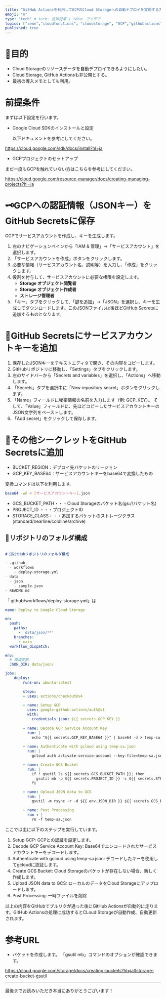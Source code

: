 ```yaml
---
title: "GitHub Actionsを利用してGCPのCloud Storageへの自動デプロイを実現する方法"
emoji: "⚙️"
type: "tech" # tech: 技術記事 / idea: アイデア
topics: ["zenn","cloudfunctions", "cloudstorage", "GCP","githubactions"]
published: true
---
```


# 🎯目的

- Cloud Storageのリソースデータを自動デプロイできるようにしたい。
- Cloud Storage, GitHub Actionsも非公開とする。
- 最初の導入メモとしても利用。

# 前提条件

まずは以下設定を行います。

- Google Cloud SDKのインストールと設定

  以下ドキュメントを参考にしてください。

https://cloud.google.com/sdk/docs/install?hl=ja

- GCPプロジェクトのセットアップ

まだ一度もGCPを触れていない方はこちらを参考にしてください。

https://cloud.google.com/resource-manager/docs/creating-managing-projects?hl=ja

# 🗝️GCPへの認証情報（JSONキー）をGitHub Secretsに保存

GCPでサービスアカウントを作成し、キーを生成します。

1. 左のナビゲーションペインから「IAM & 管理」→「サービスアカウント」を選択します。
2. 「サービスアカウントを作成」ボタンをクリックします。
3. 必要な情報（サービスアカウント名、説明等）を入力し、「作成」をクリックします。
4. 役割を付与して、サービスアカウントに必要な権限を設定します。
   - **Storage オブジェクト閲覧者**
   - **Storage オブジェクト作成者**
   - **ストレージ管理者**
5. 「キー」タブをクリックして、「鍵を追加」→「JSON」を選択し、キーを生成してダウンロードします。このJSONファイルは後ほどGitHub Secretsに追加するものとなります。

# 🔑GitHub Secretsにサービスアカウントキーを追加

1. 保存したJSONキーをテキストエディタで開き、その内容をコピーします。
2. GitHubリポジトリに移動し、「Settings」タブをクリックします。
3. 左のサイドバーから「Secrets and variables」を選択し、「Actions」へ移動します。
4. 「Secrets」タブを選択中に「New repository secret」ボタンをクリックします。
5. 「Name」フィールドに秘密情報の名前を入力します（例: GCP_KEY）。
   そして、「Value」フィールドに、先ほどコピーしたサービスアカウントキーのJSON文字列をペーストします。
6. 「Add secret」をクリックして保存します。

# 🔑その他シークレットをGitHub Secretsに追加

- BUCKET_REGION：デプロイ先バケットのリージョン
- GCP_KEY_BASE64：サービスアカウントキーをbase64で変換したもの

変換コマンドは以下を利用します。
```bash
base64 -w0 < [サービスアカウントキー].json
```

- GCS_BUCKET_PATH・・・Cloud Storageのバケット名(gs://バケット名)
- PROJECT_ID ・・・プロジェクトID
- STORAGE_CLASS・・・追加するバケットのストレージクラス(standard/nearline/coldline/archive)

## 📂リポジトリのフォルダ構成

```markdown

# 📂GitHubリポジトリのフォルダ構成

- .github
  - workflows
    - deploy-storage.yml
- data
  - json
    - sample.json
- README.md
```

「.github/workflows/deploy-storage.yml」は

```yml
name: Deploy to Google Cloud Storage

on:
  push:
    paths:
      - 'data/json/**'
    branches:
      - main
  workflow_dispatch:

env:
  # 環境変数
  JSON_DIR: data/json/

jobs:
    deploy:
        runs-on: ubuntu-latest

        steps:
        - uses: actions/checkout@v4
    
        - name: Setup GCP
          uses: google-github-actions/auth@v1
          with:
            credentials_json: ${{ secrets.GCP_KEY }}
        
        - name: Decode GCP Service Account Key
          run: |
            echo "${{ secrets.GCP_KEY_BASE64 }}" | base64 -d > temp-sa.json
        
        - name: Authenticate with gcloud using temp-sa.json
          run: |
            gcloud auth activate-service-account --key-file=temp-sa.json

        - name: Create GCS Bucket
          run: |
            if ! gsutil ls ${{ secrets.GCS_BUCKET_PATH }}; then
              gsutil mb -p ${{ secrets.PROJECT_ID }} -c ${{ secrets.STORAGE_CLASS }} -l ${{ secrets.BUCKET_REGION }} -b off ${{ secrets.GCS_BUCKET_PATH }}
            fi

        - name: Upload JSON data to GCS
          run: |
            gsutil -m rsync -r -d ${{ env.JSON_DIR }} ${{ secrets.GCS_BUCKET_PATH }}/${{ env.JSON_DIR }}

        - name: Post Processing
          run : |
            rm -f temp-sa.json
```

ここでは主に以下のステップを実行しています。

1. Setup GCP: GCPとの認証を設定します。
2. Decode GCP Service Account Key: Base64でエンコードされたサービスアカウントキーをデコードします。
3. Authenticate with gcloud using temp-sa.json: デコードしたキーを使用してgcloudに認証します。
4. Create GCS Bucket: Cloud Storageのバケットが存在しない場合、新しく作成します。
5. Upload JSON data to GCS: ローカルのデータをCloud Storageにアップロードします。
6. Post Processing: 一時ファイルを削除

以上の内容をGitHubでプルリクが通った後にGitHub Actionsが自動的に走ります。GitHub Actionsの処理に成功するとCLoud Storageが自動作成、自動更新されます。

# 参考URL

- バケットを作成します。
「gsutil mb」コマンドのオプションが確認できます。

https://cloud.google.com/storage/docs/creating-buckets?hl=ja#storage-create-bucket-gsutil

---

最後までお読みいただき本当にありがとうございます！
